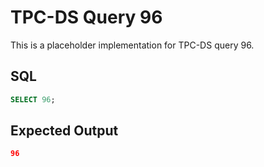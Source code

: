 # TPC-DS Query 96

This is a placeholder implementation for TPC-DS query 96.

## SQL
```sql
SELECT 96;
```

## Expected Output
```json
96
```
